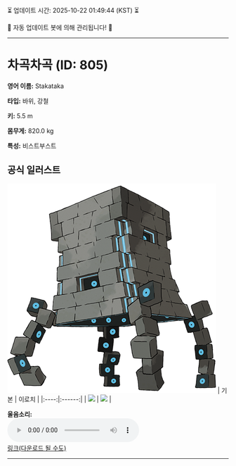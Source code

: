 
⏳ 업데이트 시간: 2025-10-22 01:49:44 (KST) ⏳

🤖 자동 업데이트 봇에 의해 관리됩니다! 🤖

---

# 차곡차곡 (ID: 805)
**영어 이름:** Stakataka

**타입:** 바위, 강철

**키:** 5.5 m

**몸무게:** 820.0 kg

**특성:** 비스트부스트

## 공식 일러스트
![](https://raw.githubusercontent.com/PokeAPI/sprites/master/sprites/pokemon/other/official-artwork/805.png)
| 기본 | 이로치 |
|:----:|:------:|
| <img src="http://play.pokemonshowdown.com/sprites/ani/stakataka.gif" width="200"> | <img src="http://play.pokemonshowdown.com/sprites/ani-shiny/stakataka.gif" width="200"> |

**울음소리:**<br><audio controls src="https://raw.githubusercontent.com/PokeAPI/cries/main/cries/pokemon/latest/805.ogg"></audio><br> [링크(다운로드 될 수도)](https://raw.githubusercontent.com/PokeAPI/cries/main/cries/pokemon/latest/805.ogg)


---
